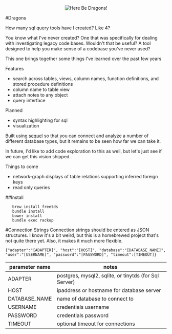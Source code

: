 <p align="center"><img src="https://patf.net/images/dragons.jpg" alt="Here Be Dragons!"></p>

#Dragons

How many sql query tools have I created? Like 4?

You know what I've never created? One that was specifically for dealing with investigating legacy code bases. Wouldn't that be useful? A tool designed to help you make sense of a codebase you've never used?

This one brings together some things I've learned over the past few years

Features
  * search across tables, views, column names, function definitions, and stored procedure definitions
  * column name to table view
  * attach notes to any object
  * query interface

Planned
  * syntax highlighting for sql
  * visualization

Built using [sequel](http://sequel.jeremyevans.net/) so that you can connect and analyze a number of different database types, but
it remains to be seen how far we can take it.

In future, I'd like to add code exploration to this as well, but let's just see if we can get this 
vision shipped.

Things to come

* network-graph displays of table relations supporting inferred foreign keys
* read only queries

##Install

```
   brew install freetds
   bundle install
   bower install
   bundle exec rackup
```

#Connection Strings
Connection strings should be entered as JSON structures. I know it's a bit weird, but this is a homebrewed project that's not quite there yet.  Also, it makes it much more flexible.

```
{"adapter":"[ADAPTER]", "host":"[HOST]", "database":"[DATABASE_NAME]", "user":"[USERNAME]", "password":"[PASSWORD]", "timeout":[TIMEOUT]}
```

|parameter name|notes|
|---|---|
|ADAPTER|postgres, mysql2, sqlite, or tinytds (for Sql Server)|
|HOST|ipaddress or hostname for database server|
|DATABASE_NAME|name of database to connect to|
|USERNAME|credentials username|
|PASSWORD|credentials password|
|TIMEOUT|optional timeout for connections|
